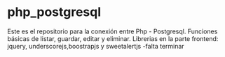 # php_postgresql
Este es el repositorio para la conexión entre Php - Postgresql. Funciones básicas de listar, guardar, editar y eliminar. Librerias en la parte frontend: jquery, underscorejs,boostrapjs y sweetalertjs
-falta terminar
